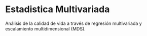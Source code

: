 # Estadistica Multivariada

Análisis de la calidad de vida a través de regresión multivariada y escalamiento multidimensional (MDS). 
